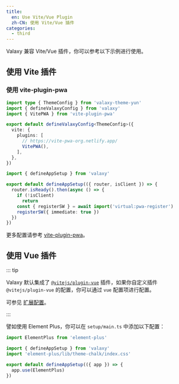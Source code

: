 ```yaml
---
title:
  en: Use Vite/Vue Plugin
  zh-CN: 使用 Vite/Vue 插件
categories:
  - third
---
```


Valaxy 兼容 Vite/Vue 插件，你可以参考以下示例进行使用。

## 使用 Vite 插件

### 使用 vite-plugin-pwa

```ts [valaxy.config.ts]
import type { ThemeConfig } from 'valaxy-theme-yun'
import { defineValaxyConfig } from 'valaxy'
import { VitePWA } from 'vite-plugin-pwa'

export default defineValaxyConfig<ThemeConfig>({
  vite: {
    plugins: [
      // https://vite-pwa-org.netlify.app/
      VitePWA(),
    ],
  },
})
```

```ts [setup/main.ts]
import { defineAppSetup } from 'valaxy'

export default defineAppSetup(({ router, isClient }) => {
  router.isReady().then(async () => {
    if (!isClient)
      return
    const { registerSW } = await import('virtual:pwa-register')
    registerSW({ immediate: true })
  })
})
```

更多配置请参考 [vite-plugin-pwa](https://github.com/vite-pwa/vite-plugin-pwa)。

## 使用 Vue 插件

::: tip

Valaxy 默认集成了 [`@vitejs/plugin-vue`](https://github.com/vitejs/vite-plugin-vue/tree/main/packages/plugin-vue) 插件，如果你自定义插件 `@vitejs/plugin-vue` 的配置，你可以通过 `vue` 配置项进行配置。

可参见 [扩展配置](/guide/config/extend.md#vitejs-plugin-vue)。

:::

譬如使用 Element Plus，你可以在 `setup/main.ts` 中添加以下配置：

```ts [setup/main.ts]
import ElementPlus from 'element-plus'

import { defineAppSetup } from 'valaxy'
import 'element-plus/lib/theme-chalk/index.css'

export default defineAppSetup(({ app }) => {
  app.use(ElementPlus)
})
```
